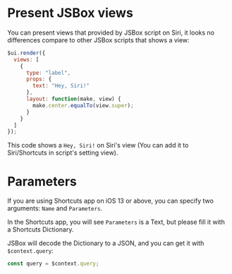# Present JSBox views

You can present views that provided by JSBox script on Siri, it looks no differences compare to other JSBox scripts that shows a view:

```js
$ui.render({
  views: [
    {
      type: "label",
      props: {
        text: "Hey, Siri!"
      },
      layout: function(make, view) {
        make.center.equalTo(view.super);
      }
    }
  ]
});
```

This code shows a `Hey, Siri!` on Siri's view (You can add it to Siri/Shortcuts in script's setting view).

# Parameters

If you are using Shortcuts app on iOS 13 or above, you can specify two arguments: `Name` and `Parameters`.

In the Shortcuts app, you will see `Parameters` is a Text, but please fill it with a Shortcuts Dictionary.

JSBox will decode the Dictionary to a JSON, and you can get it with `$context.query`:

```js
const query = $context.query;
```